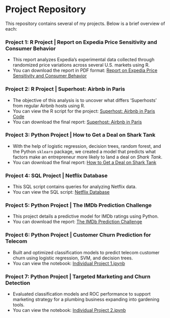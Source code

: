 # Project Repository

This repository contains several of my projects. Below is a brief overview of each:

### Project 1: R Project | Report on Expedia Price Sensitivity and Consumer Behavior
- This report analyzes Expedia’s experimental data collected through randomized price variations across several U.S. markets using R.
- You can download the report in PDF format: [Report on Expedia Price Sensitivity and Consumer Behavior](./401%20Homework%201.pdf)

### Project 2: R Project | Superhost: Airbnb in Paris
- The objective of this analysis is to uncover what differs ‘Superhosts’ from regular Airbnb hosts using R.
- You can view the R script for the project: [Superhost: Airbnb in Paris Code](./Final_Project.R)
- You can download the final report: [Superhost: Airbnb in Paris](./Final_Report_RStudio_Name_LastName.pdf)

### Project 3: Python Project | How to Get a Deal on Shark Tank
- With the help of logistic regression, decision trees, random forest, and the Python `sklearn` package, we created a model that predicts what factors make an entrepreneur more likely to land a deal on *Shark Tank*.
- You can download the final report: [How to Get a Deal on Shark Tank](./INSY%20336%20Final%20Report%20-%20Group%207.pdf)

### Project 4: SQL Project | Netflix Database
- This SQL script contains queries for analyzing Netflix data.
- You can view the SQL script: [Netflix Database](./KM%20421%20Netflix%20Queries.sql)

### Project 5: Python Project | The IMDb Prediction Challenge
- This project details a predictive model for IMDb ratings using Python.
- You can download the report: [The IMDb Prediction Challenge](./Midterm_Trainsplotting.pdf)

### Project 6: Python Project | Customer Churn Prediction for Telecom
- Built and optimized classification models to predict telecom customer churn using logistic regression, SVM, and decision trees.
- You can view the notebook: [Individual Project 1.ipynb](./Individual%20Project%201.ipynb)

### Project 7: Python Project | Targeted Marketing and Churn Detection
- Evaluated classification models and ROC performance to support marketing strategy for a plumbing business expanding into gardening tools.
- You can view the notebook: [Individual Project 2.ipynb](./Individual%20Project%202.ipynb)
